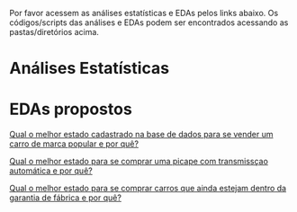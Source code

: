 Por favor acessem as análises estatísticas e EDAs pelos links abaixo. Os códigos/scripts das análises e EDAs podem ser encontrados acessando as pastas/diretórios acima.

# Análises Estatísticas

# EDAs propostos
[Qual o melhor estado cadastrado na base de dados para se vender um carro de marca popular e por quê?](https://rpubs.com/rafaelpd/1062934)

[Qual o melhor estado para se comprar uma picape com transmissçao automática e por quê?](https://rpubs.com/rafaelpd/1062952)

[Qual o melhor estado para se comprar carros que ainda estejam dentro da garantia de fábrica e por quê?](https://rpubs.com/rafaelpd/1062976)
